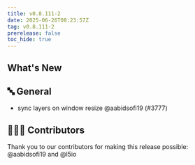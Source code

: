 ```yaml
---
title: v0.8.111-2
date: 2025-06-26T08:23:57Z
tag: v0.8.111-2
prerelease: false
toc_hide: true
---
```


## What's New
## 🔤 General
- sync layers on window resize @aabidsofi19 (#3777)

## 👨🏽‍💻 Contributors

Thank you to our contributors for making this release possible:
@aabidsofi19 and @l5io
